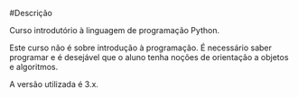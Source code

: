 #Descrição

Curso introdutório à linguagem de programação Python.

Este curso não é sobre introdução à programação. É necessário saber programar e é desejável que o aluno tenha noções de orientação a objetos e algoritmos.

A versão utilizada é 3.x.